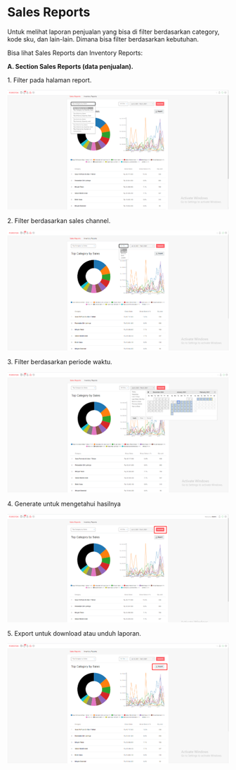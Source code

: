 # Sales Reports

Untuk melihat laporan penjualan yang bisa di filter berdasarkan category, kode sku, dan lain-lain. Dimana bisa filter berdasarkan kebutuhan.

Bisa lihat Sales Reports dan Inventory Reports:

**A. Section Sales Reports (data penjualan).**

1\. Filter pada halaman report.

![](<../../.gitbook/assets/image (115).png>)

2\. Filter berdasarkan sales channel.&#x20;

![](<../../.gitbook/assets/image (211).png>)

3\. Filter berdasarkan periode waktu.

![](<../../.gitbook/assets/image (123).png>)

4\. Generate untuk mengetahui hasilnya

![](<../../.gitbook/assets/image (165).png>)

5\. Export untuk download atau unduh laporan.

![](<../../.gitbook/assets/image (27).png>)

[\
](https://s3.amazonaws.com/cdn.freshdesk.com/data/helpdesk/attachments/production/48021554832/original/LE4WhckLtest2jZ81WnC9NJFccmxzgJfRA.png?1578301400)

